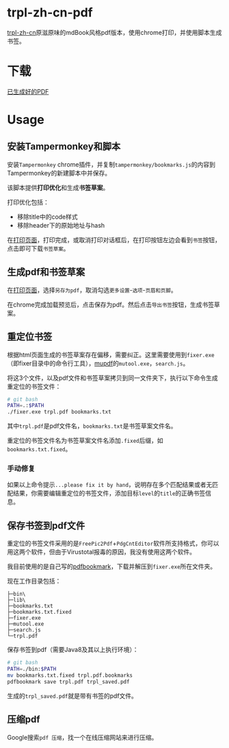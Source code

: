 # trpl-zh-cn-pdf

[trpl-zh-cn](https://github.com/KaiserY/trpl-zh-cn/)原滋原味的mdBook风格pdf版本，使用chrome打印，并使用脚本生成书签。

# 下载

[已生成好的PDF](https://github.com/me1ting/trpl-zh-cn-pdf/releases)

# Usage

## 安装Tampermonkey和脚本

安装`Tampermonkey` chrome插件，并复制`tampermonkey/bookmarks.js`的内容到Tampermonkey的新建脚本中并保存。

该脚本提供**打印优化**和生成**书签草案**。

打印优化包括：

- 移除title中的code样式
- 移除header下的原始地址与hash

在[打印页面](https://kaisery.github.io/trpl-zh-cn/print.html)，打印完成，或取消打印对话框后，在打印按钮左边会看到`书签`按钮，点击即可下载`书签草案`。

## 生成pdf和书签草案

在[打印页面](https://kaisery.github.io/trpl-zh-cn/print.html)，选择`另存为pdf`，取消勾选`更多设置`-`选项`-`页眉和页脚`。

在chrome完成加载预览后，点击保存为pdf。然后点击`导出书签`按钮，生成书签草案。

## 重定位书签

根据html页面生成的书签草案存在偏移，需要纠正。这里需要使用到`fixer.exe`（即fixer目录中的命令行工具），[mupdf](https://mupdf.com/releases/)的`mutool.exe`，`search.js`。

将这3个文件，以及pdf文件和书签草案拷贝到同一文件夹下，执行以下命令生成重定位的书签文件：
```bash
# git bash
PATH=.:$PATH
./fixer.exe trpl.pdf bookmarks.txt
```
其中`trpl.pdf`是pdf文件名，`bookmarks.txt`是书签草案文件名。

重定位的书签文件名为书签草案文件名添加`.fixed`后缀，如`bookmarks.txt.fixed`。

### 手动修复

如果以上命令提示`...please fix it by hand`，说明存在多个匹配结果或者无匹配结果，你需要编辑重定位的书签文件，添加目标`level`的`title`的正确书签信息。

## 保存书签到pdf文件

重定位的书签文件采用的是`FreePic2Pdf`+`PdgCntEditor`软件所支持格式，你可以用这两个软件，但由于Virustotal报毒的原因，我没有使用这两个软件。

我目前使用的是自己写的[pdfbookmark](https://github.com/me1ting/pdfbookmark)，下载并解压到`fixer.exe`所在文件夹。

现在工作目录包括：

```
├─bin\
├─lib\
├─bookmarks.txt
├─bookmarks.txt.fixed
├─fixer.exe
├─mutool.exe
├─search.js
└─trpl.pdf
```

保存书签到pdf（需要Java8及其以上执行环境）：

```bash
# git bash
PATH=./bin:$PATH
mv bookmarks.txt.fixed trpl.pdf.bookmarks
pdfbookmark save trpl.pdf trpl_saved.pdf
```

生成的`trpl_saved.pdf`就是带有书签的pdf文件。

## 压缩pdf

Google搜索`pdf 压缩`，找一个在线压缩网站来进行压缩。
